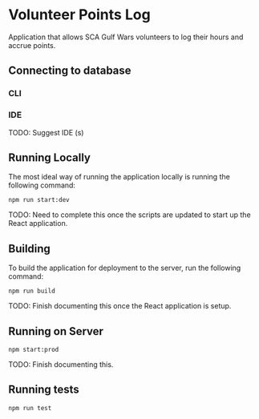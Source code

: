 # Volunteer Points Log

Application that allows SCA Gulf Wars volunteers to log their hours and accrue points.

## Connecting to database

### CLI

### IDE

TODO: Suggest IDE (s)

## Running Locally

The most ideal way of running the application locally is running the following command:

```npm run start:dev```

TODO: Need to complete this once the scripts are updated to start up the React application.

## Building

To build the application for deployment to the server, run the following command:

```npm run build```

TODO: Finish documenting this once the React application is setup.

## Running on Server

```npm start:prod```

TODO: Finish documenting this.

## Running tests

```npm run test```
